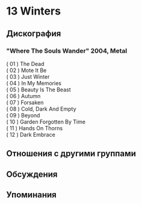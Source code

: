 # 13 Winters



## Дискография

### "Where The Souls Wander" 2004, Metal

( 01 )      The Dead  
( 02 )      Mote It Be  
( 03 )      Just Winter  
( 04 )      In My Memories  
( 05 )      Beauty Is The Beast  
( 06 )      Autumn  
( 07 )      Forsaken  
( 08 )      Cold, Dark And Empty  
( 09 )      Beyond  
( 10 )      Garden Forgotten By Time  
( 11 )      Hands On Thorns  
( 12 )      Dark Embrace


## Отношения с другими группами


## Обсуждения


## Упоминания

